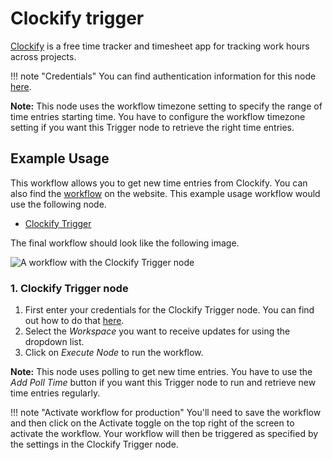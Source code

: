 # Clockify trigger

[Clockify](https://clockify.me/) is a free time tracker and timesheet app for tracking work hours across projects.

!!! note "Credentials"
    You can find authentication information for this node [here](/integrations/builtin/credentials/clockify/).


**Note:** This node uses the workflow timezone setting to specify the range of time entries starting time. You have to configure the workflow timezone setting if you want this Trigger node to retrieve the right time entries.

## Example Usage

This workflow allows you to get new time entries from Clockify. You can also find the [workflow](https://n8n.io/workflows/536) on the website. This example usage workflow would use the following node.

- [Clockify Trigger]()

The final workflow should look like the following image.

![A workflow with the Clockify Trigger node](/_images/integrations/builtin/trigger-nodes/clockifytrigger/workflow.png)


### 1. Clockify Trigger node

1. First enter your credentials for the Clockify Trigger node. You can find out how to do that [here](/integrations/builtin/credentials/clockify/).
2. Select the *Workspace* you want to receive updates for using the dropdown list.
3. Click on *Execute Node* to run the workflow.

**Note:** This node uses polling to get new time entries. You have to use the *Add Poll Time* button if you want this Trigger node to run and retrieve new time entries regularly.

!!! note "Activate workflow for production"
    You'll need to save the workflow and then click on the Activate toggle on the top right of the screen to activate the workflow. Your workflow will then be triggered as specified by the settings in the Clockify Trigger node.

